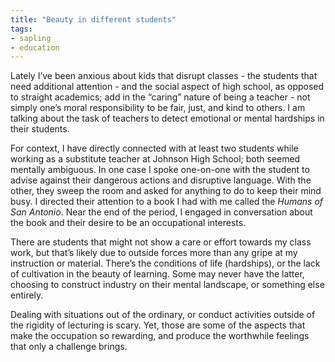 ```yaml
---
title: "Beauty in different students"
tags: 
- sapling
- education
---
```


Lately I’ve been anxious about kids that disrupt classes - the students that need additional attention - and the social aspect of high school, as opposed to straight academics; add in the “caring” nature of being a teacher - not simply one’s moral responsibility to be fair, just, and kind to others. I am talking about the task of teachers to detect emotional or mental hardships in their students.

For context, I have directly connected with at least two students while working as a substitute teacher at Johnson High School; both seemed mentally ambiguous. In one case I spoke one-on-one with the student to advise against their dangerous actions and disruptive language. With the other, they sweep the room and asked for anything to do to keep their mind busy. I directed their attention to a book I had with me called the _Humans of San Antonio_. Near the end of the period, I engaged in conversation about the book and their desire to be an occupational interests. 

There are students that might not show a care or effort towards my class work, but that’s likely due to outside forces more than any gripe at my instruction or material. There’s the conditions of life (hardships), or the lack of cultivation in the beauty of learning. Some may never have the latter, choosing to construct industry on their mental landscape, or something else entirely.

Dealing with situations out of the ordinary, or conduct activities outside of the rigidity of lecturing is scary. Yet, those are some of the aspects that make the occupation so rewarding, and produce the worthwhile feelings that only a challenge brings.






